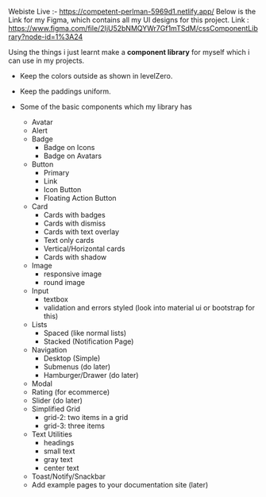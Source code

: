 Webiste Live :- https://competent-perlman-5969d1.netlify.app/
Below is the Link for my Figma, which contains all my UI designs for this project.
    Link : https://www.figma.com/file/2IjU52bNMQYWr7Gf1mTSdM/cssComponentLibrary?node-id=1%3A24 


Using the things i just learnt make a **component library** for myself which i can use in my projects. 
- Keep the colors outside as shown in levelZero.
- Keep the paddings uniform.


- Some of the basic components which my library has
    - Avatar
    - Alert
    - Badge
        - Badge on Icons
        - Badge on Avatars
    - Button
        - Primary
        - Link
        - Icon Button
        - Floating Action Button
    - Card
        - Cards with badges
        - Cards with dismiss
        - Cards with text overlay
        - Text only cards
        - Vertical/Horizontal cards
        - Cards with shadow
    - Image
        - responsive image
        - round image
    - Input
        - textbox
        - validation and errors styled (look into material ui or bootstrap for this)
    - Lists
        - Spaced (like normal lists)
        - Stacked (Notification Page)
    - Navigation
        - Desktop (Simple)
        - Submenus (do later)
        - Hamburger/Drawer (do later)
    - Modal
    - Rating (for ecommerce)
    - Slider (do later)
    - Simplified Grid
        - grid-2: two items in a grid
        - grid-3: three items
    - Text Utilities
        - headings
        - small text
        - gray text
        - center text
    - Toast/Notify/Snackbar
    - Add example pages to your documentation site (later)
